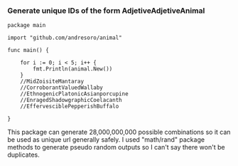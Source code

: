 ### Generate unique IDs of the form AdjetiveAdjetiveAnimal

```golang
package main

import "github.com/andresoro/animal"

func main() {
    
    for i := 0; i < 5; i++ {
        fmt.Println(animal.New())
    }
    //MidZoisiteMantaray
    //CorroborantValuedWallaby
    //EthnogenicPlatonicAsianporcupine
    //EnragedShadowgraphicCoelacanth
    //EffervesciblePepperishBuffalo

}
```

This package can generate 28,000,000,000 possible combinations so it can be used as unique url generally safely. I used "math/rand" package methods to generate pseudo random outputs so I can't say there won't be duplicates.

